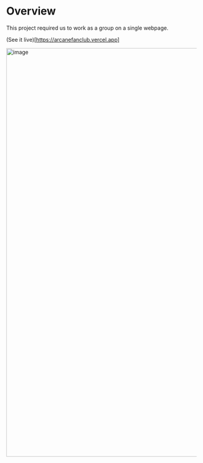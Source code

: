 # Overview
This project required us to work as a group on a single webpage.

(See it live)[https://arcanefanclub.vercel.app]

<img width="1865" height="1080" alt="image" src="https://github.com/user-attachments/assets/8f4025be-0eed-4306-8af0-5ff6aa03fe64" />
